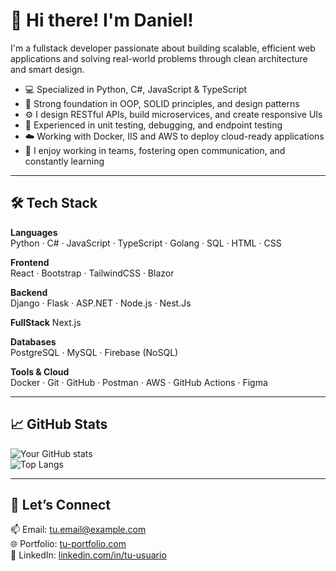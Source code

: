 # 👋 Hi there! I'm Daniel!

I'm a fullstack developer passionate about building scalable, efficient web applications and solving real-world problems through clean architecture and smart design.

- 💻 Specialized in Python, C#, JavaScript & TypeScript  
- 🧱 Strong foundation in OOP, SOLID principles, and design patterns  
- ⚙️ I design RESTful APIs, build microservices, and create responsive UIs  
- 🧪 Experienced in unit testing, debugging, and endpoint testing 
- ☁️ Working with Docker, IIS and AWS to deploy cloud-ready applications  
- 🤝 I enjoy working in teams, fostering open communication, and constantly learning  

---

## 🛠️ Tech Stack

**Languages**  
Python · C# · JavaScript · TypeScript · Golang · SQL · HTML · CSS  

**Frontend**  
React · Bootstrap · TailwindCSS · Blazor

**Backend**  
Django · Flask · ASP.NET · Node.js · Nest.Js  

**FullStack**
Next.js

**Databases**  
PostgreSQL · MySQL · Firebase (NoSQL)  

**Tools & Cloud**  
Docker · Git · GitHub · Postman · AWS · GitHub Actions · Figma  

---

## 📈 GitHub Stats

![Your GitHub stats](https://github-readme-stats.vercel.app/api?username=DaBuMo&show_icons=true&theme=github_dark)  
![Top Langs](https://github-readme-stats.vercel.app/api/top-langs/?username=DaBuMo&layout=compact&theme=github_dark)

---

## 🤝 Let’s Connect

📫 Email: tu.email@example.com  
🌐 Portfolio: [tu-portfolio.com](https://tu-portfolio.com)  
💼 LinkedIn: [linkedin.com/in/tu-usuario](https://linkedin.com/in/tu-usuario)

